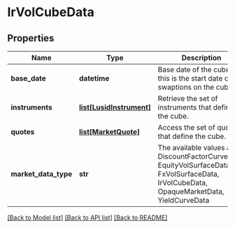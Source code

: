 # IrVolCubeData

## Properties
Name | Type | Description | Notes
------------ | ------------- | ------------- | -------------
**base_date** | **datetime** | Base date of the cube - this is the start date of the swaptions on the cube. | 
**instruments** | [**list[LusidInstrument]**](LusidInstrument.md) | Retrieve the set of instruments that define the cube. | 
**quotes** | [**list[MarketQuote]**](MarketQuote.md) | Access the set of quotes that define the cube. | 
**market_data_type** | **str** | The available values are: DiscountFactorCurveData, EquityVolSurfaceData, FxVolSurfaceData, IrVolCubeData, OpaqueMarketData, YieldCurveData | 

[[Back to Model list]](../README.md#documentation-for-models) [[Back to API list]](../README.md#documentation-for-api-endpoints) [[Back to README]](../README.md)


